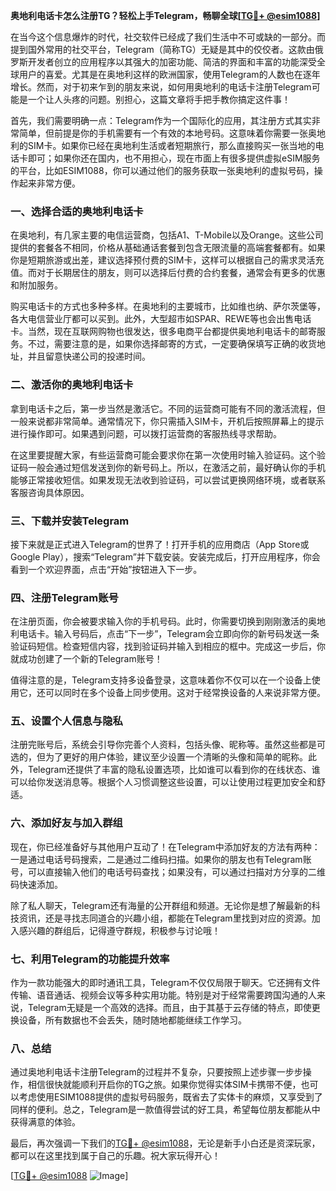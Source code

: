 **奥地利电话卡怎么注册TG？轻松上手Telegram，畅聊全球[[TG💪+ @esim1088](https://t.me/s/esim1088)]**

在当今这个信息爆炸的时代，社交软件已经成了我们生活中不可或缺的一部分。而提到国外常用的社交平台，Telegram（简称TG）无疑是其中的佼佼者。这款由俄罗斯开发者创立的应用程序以其强大的加密功能、简洁的界面和丰富的功能深受全球用户的喜爱。尤其是在奥地利这样的欧洲国家，使用Telegram的人数也在逐年增长。然而，对于初来乍到的朋友来说，如何用奥地利的电话卡注册Telegram可能是一个让人头疼的问题。别担心，这篇文章将手把手教你搞定这件事！

首先，我们需要明确一点：Telegram作为一个国际化的应用，其注册方式其实非常简单，但前提是你的手机需要有一个有效的本地号码。这意味着你需要一张奥地利的SIM卡。如果你已经在奥地利生活或者短期旅行，那么直接购买一张当地的电话卡即可；如果你还在国内，也不用担心，现在市面上有很多提供虚拟eSIM服务的平台，比如ESIM1088，你可以通过他们的服务获取一张奥地利的虚拟号码，操作起来非常方便。

### **一、选择合适的奥地利电话卡**

在奥地利，有几家主要的电信运营商，包括A1、T-Mobile以及Orange。这些公司提供的套餐各不相同，价格从基础通话套餐到包含无限流量的高端套餐都有。如果你是短期旅游或出差，建议选择预付费的SIM卡，这样可以根据自己的需求灵活充值。而对于长期居住的朋友，则可以选择后付费的合约套餐，通常会有更多的优惠和附加服务。

购买电话卡的方式也多种多样。在奥地利的主要城市，比如维也纳、萨尔茨堡等，各大电信营业厅都可以买到。此外，大型超市如SPAR、REWE等也会出售电话卡。当然，现在互联网购物也很发达，很多电商平台都提供奥地利电话卡的邮寄服务。不过，需要注意的是，如果你选择邮寄的方式，一定要确保填写正确的收货地址，并且留意快递公司的投递时间。

### **二、激活你的奥地利电话卡**

拿到电话卡之后，第一步当然是激活它。不同的运营商可能有不同的激活流程，但一般来说都非常简单。通常情况下，你只需插入SIM卡，开机后按照屏幕上的提示进行操作即可。如果遇到问题，可以拨打运营商的客服热线寻求帮助。

在这里要提醒大家，有些运营商可能会要求你在第一次使用时输入验证码。这个验证码一般会通过短信发送到你的新号码上。所以，在激活之前，最好确认你的手机能够正常接收短信。如果发现无法收到验证码，可以尝试更换网络环境，或者联系客服咨询具体原因。

### **三、下载并安装Telegram**

接下来就是正式进入Telegram的世界了！打开手机的应用商店（App Store或Google Play），搜索“Telegram”并下载安装。安装完成后，打开应用程序，你会看到一个欢迎界面，点击“开始”按钮进入下一步。

### **四、注册Telegram账号**

在注册页面，你会被要求输入你的手机号码。此时，你需要切换到刚刚激活的奥地利电话卡。输入号码后，点击“下一步”，Telegram会立即向你的新号码发送一条验证码短信。检查短信内容，找到验证码并输入到相应的框中。完成这一步后，你就成功创建了一个新的Telegram账号！

值得注意的是，Telegram支持多设备登录，这意味着你不仅可以在一个设备上使用它，还可以同时在多个设备上同步使用。这对于经常换设备的人来说非常方便。

### **五、设置个人信息与隐私**

注册完账号后，系统会引导你完善个人资料，包括头像、昵称等。虽然这些都是可选的，但为了更好的用户体验，建议至少设置一个清晰的头像和简单的昵称。此外，Telegram还提供了丰富的隐私设置选项，比如谁可以看到你的在线状态、谁可以给你发送消息等。根据个人习惯调整这些设置，可以让使用过程更加安全和舒适。

### **六、添加好友与加入群组**

现在，你已经准备好与其他用户互动了！在Telegram中添加好友的方法有两种：一是通过电话号码搜索，二是通过二维码扫描。如果你的朋友也有Telegram账号，可以直接输入他们的电话号码查找；如果没有，可以通过扫描对方分享的二维码快速添加。

除了私人聊天，Telegram还有海量的公开群组和频道。无论你是想了解最新的科技资讯，还是寻找志同道合的兴趣小组，都能在Telegram里找到对应的资源。加入感兴趣的群组后，记得遵守群规，积极参与讨论哦！

### **七、利用Telegram的功能提升效率**

作为一款功能强大的即时通讯工具，Telegram不仅仅局限于聊天。它还拥有文件传输、语音通话、视频会议等多种实用功能。特别是对于经常需要跨国沟通的人来说，Telegram无疑是一个高效的选择。而且，由于其基于云存储的特点，即使更换设备，所有数据也不会丢失，随时随地都能继续工作学习。

### **八、总结**

通过奥地利电话卡注册Telegram的过程并不复杂，只要按照上述步骤一步步操作，相信很快就能顺利开启你的TG之旅。如果你觉得实体SIM卡携带不便，也可以考虑使用ESIM1088提供的虚拟号码服务，既省去了实体卡的麻烦，又享受到了同样的便利。总之，Telegram是一款值得尝试的好工具，希望每位朋友都能从中获得满意的体验。

最后，再次强调一下我们的[TG💪+ @esim1088](https://t.me/s/esim1088)，无论是新手小白还是资深玩家，都可以在这里找到属于自己的乐趣。祝大家玩得开心！

[[TG💪+ @esim1088](https://t.me/s/esim1088) ![Image](https://i.postimg.cc/4NQfJmqS/Snipaste-2025-05-13-00-14-12.png)]